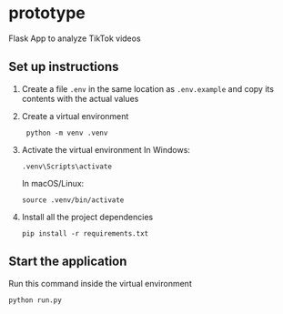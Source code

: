 # prototype

Flask App to analyze TikTok videos

## Set up instructions

1. Create a file `.env` in the same location as `.env.example` and copy its contents with the actual values

2. Create a virtual environment
    ```
     python -m venv .venv
    ```

3. Activate the virtual environment
    In Windows:
    ```
    .venv\Scripts\activate
    ```
    In macOS/Linux:
    ```
    source .venv/bin/activate
    ```

4. Install all the project dependencies
    ```
    pip install -r requirements.txt
    ```

## Start the application
Run this command inside the virtual environment
```
python run.py
```
